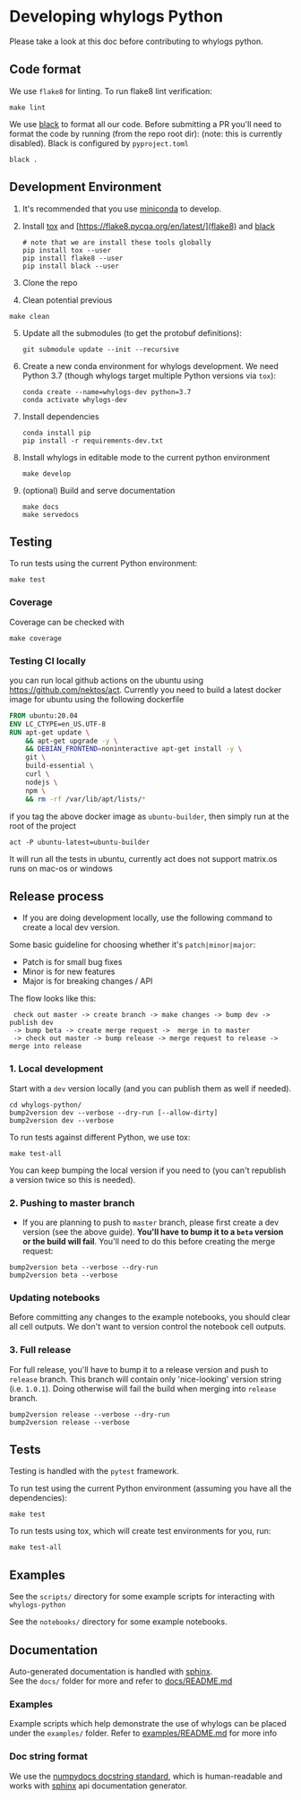 # Developing whylogs Python

Please take a look at this doc before contributing to whylogs python.

## Code format

We use `flake8` for linting. To run flake8 lint verification:
```
make lint
```

We use [black](https://pypi.org/project/black/) to format all our code.  Before submitting a PR you'll need to format the code by running (from the repo root dir):
(note: this is currently disabled). Black is configured by `pyproject.toml`

```
black .
```

## Development Environment

1. It's recommended that you use [miniconda](https://docs.conda.io/en/latest/miniconda.html) to develop.

2. Install [tox](https://tox.readthedocs.io/en/latest/) and [https://flake8.pycqa.org/en/latest/](flake8) and [black](https://black.readthedocs.io/en/stable/)
    ```
    # note that we are install these tools globally
    pip install tox --user
    pip install flake8 --user
    pip install black --user
    ```
3. Clone the repo

4. Clean potential previous 

```
make clean
```

5. Update all the submodules (to get the protobuf definitions): 
    
    ```
    git submodule update --init --recursive
    ```

6. Create a new conda environment for whylogs development. We need Python 3.7
 (though whylogs target multiple Python versions via `tox`):
 
    ```
    conda create --name=whylogs-dev python=3.7
    conda activate whylogs-dev
    ```

7. Install dependencies

    ```
    conda install pip
    pip install -r requirements-dev.txt
    ```

8. Install whylogs in editable mode to the current python environment

    ```
    make develop
    ```
   
9. (optional) Build and serve documentation

    ```
    make docs
    make servedocs
    ```




## Testing

To run tests using the current Python environment:
```
make test
```


### Coverage 

Coverage can be checked with 

```
make coverage
```

### Testing CI locally

you can run local github actions on the ubuntu using https://github.com/nektos/act. Currently you need to build a latest docker image for ubuntu using the following dockerfile

```dockerfile
FROM ubuntu:20.04
ENV LC_CTYPE=en_US.UTF-8
RUN apt-get update \
    && apt-get upgrade -y \
    && DEBIAN_FRONTEND=noninteractive apt-get install -y \
    git \
    build-essential \
    curl \
    nodejs \
    npm \
    && rm -rf /var/lib/apt/lists/*
```
if you tag the above docker image as `ubuntu-builder`, then simply run at the root of the project

```
act -P ubuntu-latest=ubuntu-builder
```
It will run all the tests in ubuntu, currently act does not support matrix.os runs on mac-os or windows

## Release process

 * If you are doing development locally, use the following command to create a local dev version. 
 
 Some basic guideline for choosing whether it's `patch|minor|major`:
 * Patch is for small bug fixes
 * Minor is for new features
 * Major is for breaking changes / API
 
The flow looks like this:
```
 check out master -> create branch -> make changes -> bump dev -> publish dev
 -> bump beta -> create merge request ->  merge in to master 
 -> check out master -> bump release -> merge request to release -> merge into release
```

### 1. Local development
Start with a `dev` version locally (and you can publish them as well if needed).

```
cd whylogs-python/
bump2version dev --verbose --dry-run [--allow-dirty]
bump2version dev --verbose
```

To run tests against different Python, we use tox:
```
make test-all
```
You can keep bumping the local version if you need to (you can't republish a version twice so this is needed).

### 2. Pushing to master branch

* If you are planning to push to `master` branch, please first create a dev version (see the above guide). 
**You'll have to bump it to a `beta` version or the build will fail**. You'll need to do this before creating the merge request:
```
bump2version beta --verbose --dry-run
bump2version beta --verbose
```

### Updating notebooks
Before committing any changes to the example notebooks, you should clear all cell outputs.
We don't want to version control the notebook cell outputs.


### 3. Full release

For full release, you'll have to bump it to a release version and push to `release` branch. This branch
will contain only 'nice-looking' version string (i.e. `1.0.1`). Doing otherwise will fail the build when merging into `release` branch.
```
bump2version release --verbose --dry-run
bump2version release --verbose
```

## Tests
Testing is handled with the `pytest` framework.

To run test using the current Python environment (assuming you have all the dependencies):
```
make test
```

To run tests using tox, which will create test environments for you, run:
```
make test-all
```

## Examples
See the `scripts/` directory for some example scripts for interacting with `whylogs-python`

See the `notebooks/` directory for some example notebooks.


## Documentation
Auto-generated documentation is handled with [sphinx](https://www.sphinx-doc.org/en/master/).  
See the `docs/` folder for more and refer to [docs/README.md](docs/README.md)

### Examples

Example scripts which help demonstrate the use of whylogs can be placed under the `examples/` folder.
Refer to [examples/README.md](examples/README.md) for more info


### Doc string format
We use the [numpydocs docstring standard](https://numpydoc.readthedocs.io/en/latest/format.html), which is human-readable
 and works with [sphinx](https://www.sphinx-doc.org/en/master/) api documentation generator.


